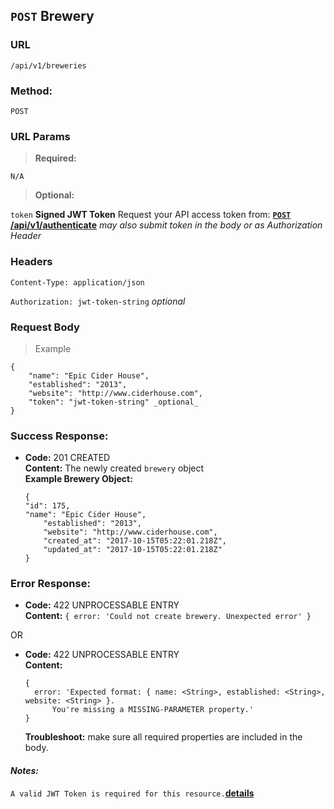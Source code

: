 ## `POST` Brewery

### **URL**

`/api/v1/breweries`

### **Method:**
  
`POST`
  
### **URL Params**

> **Required:**
 
`N/A`

> **Optional:**
 
`token`
**Signed JWT Token** Request your API access token from:
**[`POST` /api/v1/authenticate](POST_authenticate.md)**
_may also submit token in the body or as Authorization Header_

### **Headers**

`Content-Type: application/json`

`Authorization: jwt-token-string` _optional_

### **Request Body**

> Example

```
{
	"name": "Epic Cider House",
	"established": "2013",
	"website": "http://www.ciderhouse.com",
	"token": "jwt-token-string" _optional_
}
```

### **Success Response:**
  * **Code:** 201 CREATED <br />
    **Content:** The newly created `brewery` object<br />
    **Example Brewery Object:**
    ```
    {
	"id": 175,
	"name": "Epic Cider House",
        "established": "2013",
        "website": "http://www.ciderhouse.com",
        "created_at": "2017-10-15T05:22:01.218Z",
        "updated_at": "2017-10-15T05:22:01.218Z"
    }
    ```
 
### **Error Response:**
  * **Code:** 422 UNPROCESSABLE ENTRY <br />
    **Content:** `{ error: 'Could not create brewery. Unexpected error' }`

  OR

  * **Code:** 422 UNPROCESSABLE ENTRY <br />
    **Content:**
    ```
    {
      error: 'Expected format: { name: <String>, established: <String>, website: <String> }.
          You're missing a MISSING-PARAMETER property.'
    }
    ```
    **Troubleshoot:** make sure all required properties are included in the body.

#### **_Notes:_**

`A valid JWT Token is required for this resource.`**[details](POST_authenticate.md)**
